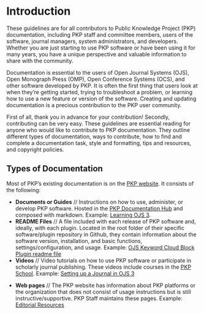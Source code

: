 # Introduction

These guidelines are for all contributors to Public Knowledge Project (PKP) documentation, including PKP staff and committee members, users of the software, journal managers, system administrators, and developers. Whether you are just starting to use PKP software or have been using it for many years, you have a unique perspective and valuable information to share with the community.

Documentation is essential to the users of Open Journal Systems (OJS), Open Monograph Press (OMP), Open Conference Systems (OCS), and other software developed by PKP. It is often the first thing that users look at when they’re getting started, trying to troubleshoot a problem, or learning how to use a new feature or version of the software. Creating and updating documentation is a precious contribution to the PKP user community.

First of all, thank you in advance for your contribution! Secondly, contributing can be very easy. These guidelines are essential reading for anyone who would like to contribute to PKP documentation. They outline different types of documentation, ways to contribute, how to find and complete a documentation task, style and formatting, tips and resources, and copyright policies.

## Types of Documentation

Most of PKP’s existing documentation is on the [PKP website](https://pkp.sfu.ca). It consists of the following:

- **Documents or Guides** // Instructions on how to use, administer, or develop PKP software. Hosted in the [PKP Documentation Hub](https://docs.pkp.sfu.ca) and composed with markdown. Example: [Learning OJS 3](https://docs.pkp.sfu.ca/learning-ojs/).
- **README Files** // A file included with each release of PKP software and, ideally, with each plugin. Located in the root folder of their specific software/plugin repository in Github, they contain information about the software version, installation, and basic functions, settings/configuration, and usage. Example: [OJS Keyword Cloud Block Plugin readme file](https://github.com/ali-sokhandan/ojs3-keywordcloud-plugin/blob/master/readme.md)
- **Videos** // Video tutorials on how to use PKP software or participate in scholarly journal publishing. These videos include courses in the [PKP School](https://pkpschool.sfu.ca/). Example: [Setting up a Journal in OJS 3](http://pkpschool.sfu.ca/courses/setting-up-a-journal-in-ojs-3/)
<!-- - FAQS // These are frequently-asked questions about PKP software that could be part of an individual guide or standalone documents. Example: [PKP FAQ](https://pkp.sfu.ca/wiki/index.php?title=PKP_Frequently_Asked_Questions) -->
- **Web pages** // The PKP website has information about PKP platforms or the organization that does not consist of usage instructions but is still instructive/supportive. PKP Staff maintains these pages. Example: [Editorial Resources](https://pkp.sfu.ca/editorial-resources/)
